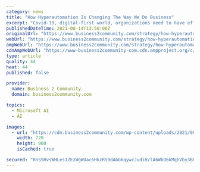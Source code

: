 ```yaml
---
category: news
title: "How Hyperautomation Is Changing The Way We Do Business"
excerpt: "Covid-19, digital-first world, organizations need to have efficiency, operational agility, and efficacy to defeat their competition, reduce"
publishedDateTime: 2021-08-14T13:50:00Z
originalUrl: "https://www.business2community.com/strategy/how-hyperautomation-is-changing-the-way-we-do-business-02425361"
webUrl: "https://www.business2community.com/strategy/how-hyperautomation-is-changing-the-way-we-do-business-02425361"
ampWebUrl: "https://www.business2community.com/strategy/how-hyperautomation-is-changing-the-way-we-do-business-02425361/amp"
cdnAmpWebUrl: "https://www-business2community-com.cdn.ampproject.org/c/s/www.business2community.com/strategy/how-hyperautomation-is-changing-the-way-we-do-business-02425361/amp"
type: article
quality: 44
heat: 44
published: false

provider:
  name: Business 2 Community
  domain: business2community.com

topics:
  - Microsoft AI
  - AI

images:
  - url: "https://cdn.business2community.com/wp-content/uploads/2021/08/diego-ph-fIq0tET6llw-unsplash-720x900.jpg"
    width: 720
    height: 900
    isCached: true

secured: "RnSSHvsWHLes1ZEzWgWUac6HkzR59dAbbkqywcJudiH/lA6WbO6kMqhVby3B0HCJmrZrRJYCtjIGrZL40CghKnoFdsk/zM2CcaWhcYEWRsBGebTwj7j8wdGlDsOmvv1KjPKC3n/XBPj0ZYl0QpKAxo4IIKPF3oUe/69SzKG12oKSBNFFZsDJ4zgcXZVXS/gUCNwDzoCIrnfF7kMfcf7GoZNCpDD75aLwA9t8VnILqBnV7KN0H08Jp/Ca575Uu+b2lncvvsPu3US7Eg2isVd6XES91Ah7ZZfjA2/TuUpNF/mtqCBwlhWWcIX8IBpa03CT3JsrhFHLft4ETD/x7OcXasPpoGJCbUKF4aK7vno8Cvk=;QnjPFgfK+0AfcLi6ctnRyA=="
---
```


